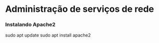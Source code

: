# Administração de serviços de rede

### Instalando Apache2 
sudo apt update
sudo apt install apache2

### 





